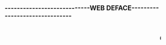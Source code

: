 ## ----------------------------WEB DEFACE-------------------------------

<MARQUEE><h2><i>Create By MR.Virus</i></h2></MARQUEE>

